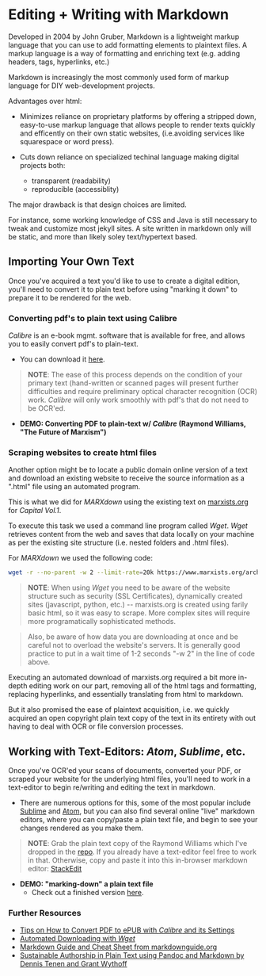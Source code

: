 # Editing + Writing with Markdown

Developed in 2004 by John Gruber, Markdown is a lightweight markup language that you can use to add formatting elements to plaintext files. A markup language is a way of formatting and enriching text (e.g. adding headers, tags, hyperlinks, etc.) 

Markdown is increasingly the most commonly used form of markup language for DIY web-development projects. 
 
Advantages over html: 
* Minimizes reliance on proprietary platforms by offering a stripped down, easy-to-use markup language that allows people to render texts quickly and efficently on their own static websites, (i.e.avoiding services like squarespace or word press).

* Cuts down reliance on specialized techinal language making digital projects both: 
   - transparent (readability)
   - reproducible (accessiblity)

The major drawback is that design choices are limited. 

For instance, some working knowledge of CSS and Java is still necessary to tweak and customize most jekyll sites. A site written in markdown only will be static, and more than likely soley text/hypertext based.  

## Importing Your Own Text 

Once you've acquired a text you'd like to use to create a digital edition, you'll need to convert it to plain text before using "marking it down" to prepare it to be rendered for the web.

### Converting pdf's to plain text using Calibre

*Calibre* is an e-book mgmt. software that is available for free, and allows you to easily convert pdf's to plain-text. 
* You can download it [here](https://calibre-ebook.com/).

>**NOTE**: The ease of this process depends on the condition of your primary text (hand-written or scanned pages will present further difficulties and require preliminary optical character recognition (OCR) work. *Calibre* will only work smoothly with pdf's that do not need to be OCR'ed.

* **DEMO: Converting PDF to plain-text w/ *Calibre* (Raymond Williams, "The Future of Marxism")**

### Scraping websites to create html files

Another option might be to locate a public domain online version of a text and download an existing website to receive the source information as a ".html" file using an automated program.

This is what we did for *MARXdown* using the existing text on [marxists.org](https://www.marxists.org/archive/marx/works/1867-c1/) for *Capital Vol.1*. 

To execute this task we used a command line program called *Wget*. *Wget* retrieves content from the web and saves that data locally on your machine as per the existing site structure (i.e. nested folders and .html files).

For *MARXdown* we used the following code:

```bash
wget -r --no-parent -w 2 --limit-rate=20k https://www.marxists.org/archive/marx/works/1867-c1/
```
>**NOTE**: When using *Wget* you need to be aware of the website structure such as security (SSL Certificates), dynamically created sites (javascript, python, etc.) -- marxists.org is created using farily basic html, so it was easy to scrape. More complex sites will require more programatically sophisticated methods. 

>Also, be aware of how data you are downloading at once and be careful not to overload the website's servers. It is generally good practice to put in a wait time of 1-2 seconds "-w 2" in the line of code above.

Executing an automated download of marxists.org required a bit more in-depth editing work on our part, removing all of the html tags and formatting, replacing hyperlinks, and essentially translating from html to markdown. 

But it also promised the ease of plaintext acquisition, i.e. we quickly acquired an open copyright plain text copy of the text in its entirety with out having to deal with OCR or file conversion processes.

## Working with Text-Editors: *Atom*, *Sublime*, etc.

Once you've OCR'ed your scans of documents, converted your PDF, or scraped your website for the underlying html files, you'll need to work in a text-editor to begin re/writing and editing the text in markdown.

* There are numerous options for this, some of the most popular include [Sublime](https://www.sublimetext.com/) and [Atom](https://atom.io/), but you can also find several online "live" markdown editors, where you can copy/paste a plain text file, and begin to see your changes rendered as you make them.

>**NOTE**: Grab the plain text copy of the Raymond Williams which I've dropped in the [repo](https://github.com/sgotzler/praxis-session/blob/master/The%20Future%20of%20Marxism%20-%20Raymond%20Williams.txt). 
If you already have a text-editor feel free to work in that. Otherwise, copy and paste it into this in-browser markdown editor: [StackEdit](https://stackedit.io/)

* **DEMO: "marking-down" a plain text file**
  - Check out a finished version [here](/praxis-session/williams-final).

### Further Resources
* [Tips on How to Convert PDF to ePUB with *Calibre* and its Settings](https://pdf.iskysoft.com/convert-pdf/convert-pdf-to-epub-with-calibre.html)
* [Automated Downloading with *Wget*](https://programminghistorian.org/en/lessons/automated-downloading-with-wget)
* [Markdown Guide and Cheat Sheet from markdownguide.org](https://www.markdownguide.org/cheat-sheet/)
* [Sustainable Authorship in Plain Text using Pandoc and Markdown by Dennis Tenen and Grant Wythoff](https://programminghistorian.org/en/lessons/sustainable-authorship-in-plain-text-using-pandoc-and-markdown)
